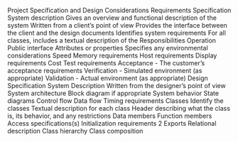 
Project Specification and Design Considerations
Requirements Specification
System description
Gives an overview and functional description of the system
Written from a client’s point of view
Provides the interface between the client and the design documents
Identifies system requirements
For all classes, includes a textual description of the
Responsibilities
Operation
Public interface
Attributes or properties
Specifies any environmental considerations
Speed
Memory requirements
Host requirements
Display requirements
Cost
Test requirements
Acceptance - The customer’s acceptance requirements
Verification - Simulated environment (as appropriate)
Validation - Actual environment (as appropriate)
Design Specification
System
Description
Written from the designer’s point of view
System architecture
Block diagram if appropriate
System behavior
State diagrams
Control flow
Data flow
Timing requirements
Classes
Identify the classes
Textual description for each class
Header describing what the class is, its behavior, and any restrictions
Data members
Function members
Access specifications(s)
Initialization requirements
2
Exports
Relational description
Class hierarchy
Class composition